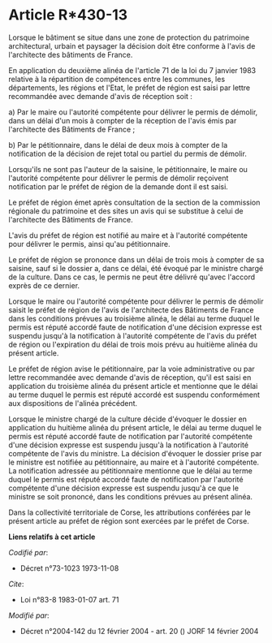 # Article R*430-13

Lorsque le bâtiment se situe dans une zone de protection du patrimoine architectural, urbain et paysager la décision doit
être conforme à l'avis de l'architecte des bâtiments de France.

En application du deuxième alinéa de l'article 71 de la loi du 7 janvier 1983 relative à la répartition de compétences entre
les communes, les départements, les régions et l'Etat, le préfet de région est saisi par lettre recommandée avec demande
d'avis de réception soit :

a) Par le maire ou l'autorité compétente pour délivrer le permis de démolir, dans un délai d'un mois à compter de la
réception de l'avis émis par l'architecte des Bâtiments de France ;

b) Par le pétitionnaire, dans le délai de deux mois à compter de la notification de la décision de rejet total ou partiel du
permis de démolir.

Lorsqu'ils ne sont pas l'auteur de la saisine, le pétitionnaire, le maire ou l'autorité compétente pour délivrer le permis de
démolir reçoivent notification par le préfet de région de la demande dont il est saisi.

Le préfet de région émet après consultation de la section de la commission régionale du patrimoine et des sites un avis qui
se substitue à celui de l'architecte des Bâtiments de France.

L'avis du préfet de région est notifié au maire et à l'autorité compétente pour délivrer le permis, ainsi qu'au
pétitionnaire.

Le préfet de région se prononce dans un délai de trois mois à compter de sa saisine, sauf si le dossier a, dans ce délai, été
évoqué par le ministre chargé de la culture. Dans ce cas, le permis ne peut être délivré qu'avec l'accord exprès de ce
dernier.

Lorsque le maire ou l'autorité compétente pour délivrer le permis de démolir saisit le préfet de région de l'avis de
l'architecte des Bâtiments de France dans les conditions prévues au troisième alinéa, le délai au terme duquel le permis est
réputé accordé faute de notification d'une décision expresse est suspendu jusqu'à la notification à l'autorité compétente de
l'avis du préfet de région ou l'expiration du délai de trois mois prévu au huitième alinéa du présent article.

Le préfet de région avise le pétitionnaire, par la voie administrative ou par lettre recommandée avec demande d'avis de
réception, qu'il est saisi en application du troisième alinéa du présent article et mentionne que le délai au terme duquel le
permis est réputé accordé est suspendu conformément aux dispositions de l'alinéa précédent.

Lorsque le ministre chargé de la culture décide d'évoquer le dossier en application du huitième alinéa du présent article, le
délai au terme duquel le permis est réputé accordé faute de notification par l'autorité compétente d'une décision expresse
est suspendu jusqu'à la notification à l'autorité compétente de l'avis du ministre. La décision d'évoquer le dossier prise
par le ministre est notifiée au pétitionnaire, au maire et à l'autorité compétente. La notification adressée au pétitionnaire
mentionne que le délai au terme duquel le permis est réputé accordé faute de notification par l'autorité compétente d'une
décision expresse est suspendu jusqu'à ce que le ministre se soit prononcé, dans les conditions prévues au présent alinéa.

Dans la collectivité territoriale de Corse, les attributions conférées par le présent article au préfet de région sont
exercées par le préfet de Corse.

**Liens relatifs à cet article**

_Codifié par_:

  - Décret n°73-1023 1973-11-08

_Cite_:

  - Loi n°83-8 1983-01-07 art. 71

_Modifié par_:

  - Décret n°2004-142 du 12 février 2004 - art. 20 () JORF 14 février 2004
